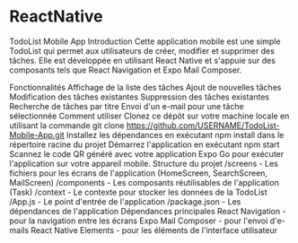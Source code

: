 ﻿# ReactNative

TodoList Mobile App
Introduction
Cette application mobile est une simple TodoList qui permet aux utilisateurs de créer, modifier et supprimer des tâches. Elle est développée en utilisant React Native et s'appuie sur des composants tels que React Navigation et Expo Mail Composer.

Fonctionnalités
Affichage de la liste des tâches
Ajout de nouvelles tâches
Modification des tâches existantes
Suppression des tâches existantes
Recherche de tâches par titre
Envoi d'un e-mail pour une tâche sélectionnée
Comment utiliser
Clonez ce dépôt sur votre machine locale en utilisant la commande git clone https://github.com/USERNAME/TodoList-Mobile-App.git
Installez les dépendances en exécutant npm install dans le répertoire racine du projet
Démarrez l'application en exécutant npm start
Scannez le code QR généré avec votre application Expo Go pour exécuter l'application sur votre appareil mobile.
Structure du projet
/screens - Les fichiers pour les écrans de l'application (HomeScreen, SearchScreen, MailScreen)
/components - Les composants réutilisables de l'application (Task)
/context - Le contexte pour stocker les données de la TodoList
/App.js - Le point d'entrée de l'application
/package.json - Les dépendances de l'application
Dépendances principales
React Navigation - pour la navigation entre les écrans
Expo Mail Composer - pour l'envoi d'e-mails
React Native Elements - pour les éléments de l'interface utilisateur
